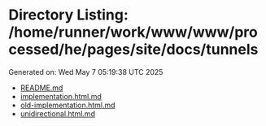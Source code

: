 # Directory Listing: /home/runner/work/www/www/processed/he/pages/site/docs/tunnels
Generated on: Wed May  7 05:19:38 UTC 2025

- [README.md](README.md)
- [implementation.html.md](implementation.html.md)
- [old-implementation.html.md](old-implementation.html.md)
- [unidirectional.html.md](unidirectional.html.md)
